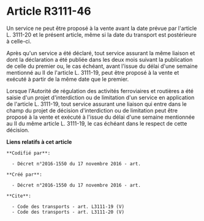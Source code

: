 # Article R3111-46

Un service ne peut être proposé à la vente avant la date prévue par l'article L. 3111-20 et le présent article, même si la
date du transport est postérieure à celle-ci. 

Après qu'un service a été déclaré, tout service assurant la même liaison et dont la déclaration a été publiée dans les deux
mois suivant la publication de celle du premier ou, le cas échéant, avant l'issue du délai d'une semaine mentionné au II de
l'article L. 3111-19, peut être proposé à la vente et exécuté à partir de la même date que le premier. 

Lorsque l'Autorité de régulation des activités ferroviaires et routières a été saisie d'un projet d'interdiction ou de
limitation d'un service en application de l'article L. 3111-19, tout service assurant une liaison qui entre dans le champ du
projet de décision d'interdiction ou de limitation peut être proposé à la vente et exécuté à l'issue du délai d'une semaine
mentionnée au II du même article L. 3111-19, le cas échéant dans le respect de cette décision.

**Liens relatifs à cet article**

	**Codifié par**:

	  - Décret n°2016-1550 du 17 novembre 2016 - art.

	**Créé par**:

	  - Décret n°2016-1550 du 17 novembre 2016 - art.

	**Cite**:

	  - Code des transports - art. L3111-19 (V)
	  - Code des transports - art. L3111-20 (V)
